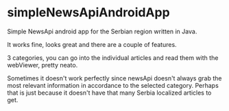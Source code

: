 # simpleNewsApiAndroidApp
Simple NewsApi android app for the Serbian region written in Java.  

It works fine, looks great and there are a couple of features. 

3 categories, you can go into the individual articles and read them with the webViewer, pretty neato.  

Sometimes it doesn't work perfectly since newsApi doesn't always grab the most relevant information in accordance to the selected category. 
Perhaps that is just because it doesn't have that many Serbia localized articles to get.
